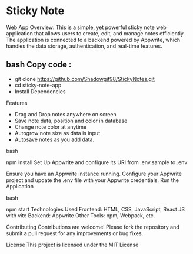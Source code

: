 # Sticky Note 
Web App Overview: This is a simple, yet powerful sticky note web application that allows users to create, edit, and manage notes efficiently. 
The application is connected to a backend powered by Appwrite, which handles the data storage, authentication, and real-time features.


## bash Copy code :
- git clone https://github.com/Shadowgit98/StickyNotes.git
- cd sticky-note-app
- Install Dependencies

Features
- Drag and Drop notes anywhere on screen
- Save note data, position and color in database
- Change note color at anytime
- Autogrow note size as data is input
- Autosave notes as you add data.

bash

npm install Set Up Appwrite and configure its URI from .env.sample to .env

Ensure you have an Appwrite instance running. Configure your Appwrite project and update the .env file with your Appwrite credentials. Run the Application

bash

npm start Technologies Used Frontend: HTML, CSS, JavaScript, React JS with vite 
Backend: Appwrite Other Tools: npm, Webpack, etc. 

Contributing Contributions are welcome! 
Please fork the repository and submit a pull request for any improvements or bug fixes.

License This project is licensed under the MIT License
